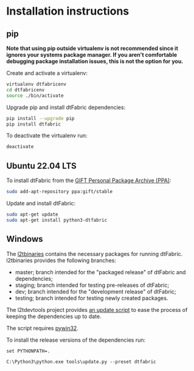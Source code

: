 # Installation instructions

## pip

**Note that using pip outside virtualenv is not recommended since it ignores
your systems package manager. If you aren't comfortable debugging package
installation issues, this is not the option for you.**

Create and activate a virtualenv:

```bash
virtualenv dtfabricenv
cd dtfabricenv
source ./bin/activate
```

Upgrade pip and install dtFabric dependencies:

```bash
pip install --upgrade pip
pip install dtfabric
```

To deactivate the virtualenv run:

```bash
deactivate
```

## Ubuntu 22.04 LTS

To install dtFabric from the [GIFT Personal Package Archive (PPA)](https://launchpad.net/~gift):

```bash
sudo add-apt-repository ppa:gift/stable
```

Update and install dtFabric:

```bash
sudo apt-get update
sudo apt-get install python3-dtfabric
```

## Windows

The [l2tbinaries](https://github.com/log2timeline/l2tbinaries) contains the
necessary packages for running dtFabric. l2tbinaries provides the following
branches:

* master; branch intended for the "packaged release" of dtFabric and dependencies;
* staging; branch intended for testing pre-releases of dtFabric;
* dev; branch intended for the "development release" of dtFabric;
* testing; branch intended for testing newly created packages.

The l2tdevtools project provides [an update script](https://github.com/log2timeline/l2tdevtools/wiki/Update-script)
to ease the process of keeping the dependencies up to date.

The script requires [pywin32](https://github.com/mhammond/pywin32/releases).

To install the release versions of the dependencies run:

```
set PYTHONPATH=.

C:\Python3\python.exe tools\update.py --preset dtfabric
```
